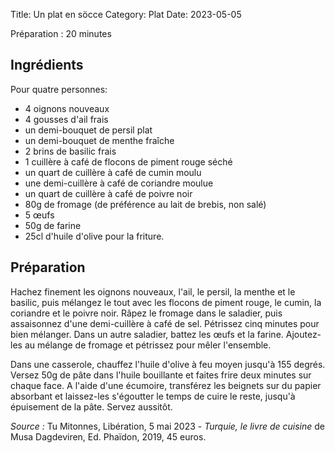 Title: Un plat en söcce
Category: Plat
Date: 2023-05-05

Préparation : 20 minutes

## Ingrédients

Pour quatre personnes:

* 4 oignons nouveaux
* 4 gousses d'ail frais
* un demi-bouquet de persil plat
* un demi-bouquet de menthe fraîche
* 2 brins de basilic frais
* 1 cuillère à café de flocons de piment rouge séché
* un quart de cuillère à café de cumin moulu
* une demi-cuillère à café de coriandre moulue 
* un quart de cuillère à café de poivre noir
* 80g de fromage (de préférence au lait de brebis, non salé)
* 5 œufs
* 50g de farine
* 25cl d'huile d'olive pour la friture.

## Préparation

Hachez finement les oignons nouveaux, l'ail, le persil, la menthe et le basilic, puis mélangez le
tout avec les flocons de piment rouge, le cumin, la coriandre et le poivre noir. Râpez le fromage
dans le saladier, puis assaisonnez d'une demi-cuillère à café de sel. Pétrissez cinq minutes pour
bien mélanger. Dans un autre saladier, battez les œufs et la farine. Ajoutez-les au mélange de
fromage et pétrissez pour mêler l'ensemble.

Dans une casserole, chauffez l'huile d'olive à feu moyen jusqu'à 155 degrés. Versez 50g de pâte
dans l'huile bouillante et faites frire deux minutes sur chaque face. A l'aide d'une écumoire,
transférez les beignets sur du papier absorbant et laissez-les s'égoutter le temps de cuire le
reste, jusqu'à épuisement de la pâte. Servez aussitôt.


*Source :* Tu Mitonnes, Libération, 5 mai 2023 - *Turquie, le livre de cuisine* de Musa Dagdeviren, Ed. Phaïdon, 2019, 45 euros.

